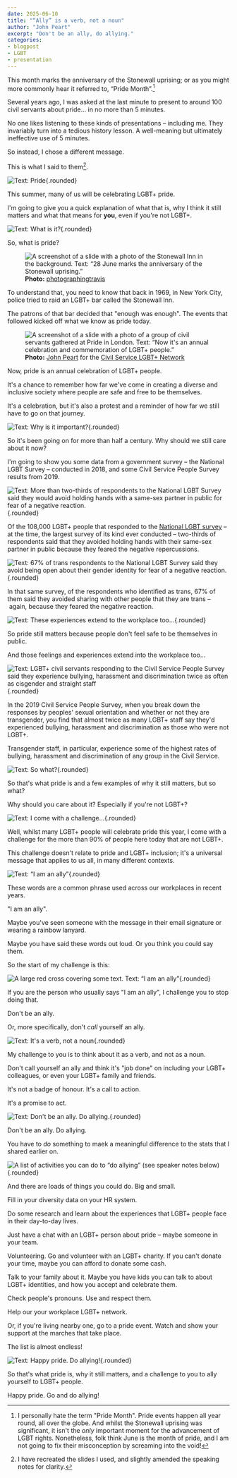 ```yaml
---
date: 2025-06-10
title: "“Ally” is a verb, not a noun"
author: "John Peart"
excerpt: "Don't be an ally, do allying."
categories:
- blogpost
- LGBT
- presentation
---
```


This month marks the anniversary of the Stonewall uprising; or as you might more commonly hear it referred to, “Pride Month”.[^1]

[^1]: I personally hate the term "Pride Month". Pride events happen all year round, all over the globe. And whilst the Stonewall uprising was significant, it isn't the *only* important moment for the advancement of LGBT rights. Nonetheless, folk think June is the month of pride, and I am not going to fix their misconception by screaming into the void!

Several years ago, I was asked at the last minute to present to around 100 civil servants about pride... in no more than 5 minutes.

No one likes listening to these kinds of presentations – including me. They invariably turn into a tedious history lesson. A well-meaning but ultimately ineffective use of 5 minutes.

So instead, I chose a different message. 

This is what I said to them[^2].

[^2]: I have recreated the slides I used, and slightly amended the speaking notes for clarity. 

![Text: Pride](/assets/images/posts/2025/06/10/allying-is-a-verb-not-a-noun/slide1.jpg){.rounded}

This summer, many of us will be celebrating LGBT+ pride.

I'm going to give you a quick explanation of what that is, why I think it still matters and what that means for **you**, even if you're not LGBT+.

![Text: What is it?](/assets/images/posts/2025/06/10/allying-is-a-verb-not-a-noun/slide2.jpg){.rounded}

So, what is pride?

<figure>
	<img src="/assets/images/posts/2025/06/10/allying-is-a-verb-not-a-noun/slide3.jpg" alt="A screenshot of a slide with a photo of the Stonewall Inn in the background. Text: “28 June marks the anniversary of the Stonewall uprising.”">
	<figcaption>
        <strong>Photo:</strong> <a href="https://www.flickr.com/photos/photographingtravis/18007716668">photographingtravis</a>
	</figcaption>
</figure>

To understand that, you need to know that back in 1969, in New York City, police tried to raid an LGBT+ bar called the Stonewall Inn. 

The patrons of that bar decided that "enough was enough". The events that followed kicked off what we know as pride today.

<figure>
	<img src="/assets/images/posts/2025/06/10/allying-is-a-verb-not-a-noun/slide4.jpg" alt="A screenshot of a slide with a photo of a group of civil servants gathered at Pride in London. Text: “Now it's an annual celebration and commemoration of LGBT+ people.”">
	<figcaption>
        <strong>Photo:</strong> <a href="//johnpe.art">John Peart</a> for the <a href="//civilservice.lgbt">Civil Service LGBT+ Network</a>
	</figcaption>
</figure>

Now, pride is an annual celebration of LGBT+ people.

It's a chance to remember how far we've come in creating a diverse and inclusive society where people are safe and free to be themselves. 

It's a celebration, but it's also a protest and a reminder of how far we still have to go on that journey.

![Text: Why is it important?](/assets/images/posts/2025/06/10/allying-is-a-verb-not-a-noun/slide5.jpg){.rounded}

So it's been going on for more than half a century. Why should we still care about it now?

I'm going to show you some data from a government survey – the National LGBT Survey – conducted in 2018, and some Civil Service People Survey results from 2019.

![Text: More than two-thirds of respondents to the National LGBT Survey said they would avoid holding hands with a same-sex partner in public for fear of a negative reaction.](/assets/images/posts/2025/06/10/allying-is-a-verb-not-a-noun/slide6.jpg){.rounded}

Of the 108,000 LGBT+ people that responded to the [National LGBT survey](https://www.gov.uk/government/publications/national-lgbt-survey-summary-report) – at the time, the largest survey of its kind ever conducted – two-thirds of respondents said that they avoided holding hands with their same-sex partner in public because they feared the negative repercussions.

![Text: 67% of trans respondents to the National LGBT Survey said they avoid being open about their gender identity for fear of a negative reaction.](/assets/images/posts/2025/06/10/allying-is-a-verb-not-a-noun/slide7.jpg){.rounded}

In that same survey, of the respondents who identified as trans, 67% of them said they avoided sharing with other people that they are trans – again, because they feared the negative reaction.

![Text: These experiences extend to the workplace too...](/assets/images/posts/2025/06/10/allying-is-a-verb-not-a-noun/slide8.jpg){.rounded}

So pride still matters because people don't feel safe to be themselves in public.

And those feelings and experiences extend into the workplace too...

![Text: LGBT+ civil servants responding to the Civil Service People Survey said they experience bullying, harassment and discrimination twice as often as cisgender and straight staff](/assets/images/posts/2025/06/10/allying-is-a-verb-not-a-noun/slide9.jpg){.rounded}

In the 2019 Civil Service People Survey, when you break down the responses by peoples' sexual orientation and whether or not they are transgender, you find that almost twice as many LGBT+ staff say they'd experienced bullying, harassment and discrimination as those who were not LGBT+.

Transgender staff, in particular, experience some of the highest rates of bullying, harassment and discrimination of any group in the Civil Service.

![Text: So what?](/assets/images/posts/2025/06/10/allying-is-a-verb-not-a-noun/slide10.jpg){.rounded}

So that's what pride is and a few examples of why it still matters, but so what? 

Why should you care about it? Especially if you're not LGBT+?

![Text: I come with a challenge...](/assets/images/posts/2025/06/10/allying-is-a-verb-not-a-noun/slide11.jpg){.rounded}

Well, whilst many LGBT+ people will celebrate pride this year, I come with a challenge for the more than 90% of people here today that are not LGBT+.

This challenge doesn't relate to pride and LGBT+ inclusion; it's a universal message that applies to us all, in many different contexts.

![Text: “I am an ally”](/assets/images/posts/2025/06/10/allying-is-a-verb-not-a-noun/slide12.jpg){.rounded}

These words are a common phrase used across our workplaces in recent years.

"I am an ally".

Maybe you've seen someone with the message in their email signature or wearing a rainbow lanyard.

Maybe you have said these words out loud. Or you think you could say them.

So the start of my challenge is this:

![A large red cross covering some text. Text: “I am an ally”](/assets/images/posts/2025/06/10/allying-is-a-verb-not-a-noun/slide13.jpg){.rounded}

If you are the person who usually says "I am an ally", I challenge you to stop doing that.

Don't be an ally.

Or, more specifically, don't *call* yourself an ally.

![Text: It's a verb, not a noun](/assets/images/posts/2025/06/10/allying-is-a-verb-not-a-noun/slide14.jpg){.rounded}

My challenge to you is to think about it as a verb, and not as a noun.

Don't call yourself an ally and think it's "job done" on including your LGBT+ colleagues, or even your LGBT+ family and friends.

It's not a badge of honour. It's a call to action. 

It's a promise to act.

![Text: Don't be an ally. Do allying.](/assets/images/posts/2025/06/10/allying-is-a-verb-not-a-noun/slide15.jpg){.rounded}

Don't be an ally. Do allying.

You have to *do* something to maek a meaningful difference to the stats that I shared earlier on.

![A list of activities you can do to “do allying” (see speaker notes below)](/assets/images/posts/2025/06/10/allying-is-a-verb-not-a-noun/slide16.jpg){.rounded}

And there are loads of things you could do. Big and small.

Fill in your diversity data on your HR system.

Do some research and learn about the experiences that LGBT+ people face in their day-to-day lives.

Just have a chat with an LGBT+ person about pride – maybe someone in your team.

Volunteering. Go and volunteer with an LGBT+ charity. If you can't donate your time, maybe you can afford to donate some cash.

Talk to your family about it. Maybe you have kids you can talk to about LGBT+ identities, and how you accept and celebrate them.

Check people's pronouns. Use and respect them.

Help our your workplace LGBT+ network.

Or, if you're living nearby one, go to a pride event. Watch and show your support at the marches that take place.

The list is almost endless!

![Text: Happy pride. Do allying!](/assets/images/posts/2025/06/10/allying-is-a-verb-not-a-noun/slide17.jpg){.rounded}

So that's what pride is, why it still matters, and a challenge to you to ally yourself to LGBT+ people.

Happy pride. Go and do allying!